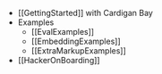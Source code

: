 
* [[GettingStarted]] with Cardigan Bay
* Examples
  * [[EvalExamples]]
  * [[EmbeddingExamples]]
  * [[ExtraMarkupExamples]]
* [[HackerOnBoarding]] 